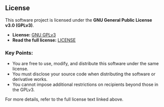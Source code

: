 ## License

This software project is licensed under the **GNU General Public License v3.0 (GPLv3)**.

- **License:** [GNU GPLv3](https://www.gnu.org/licenses/gpl-3.0.html)  
- **Read the full license:** [LICENSE](./LICENSE)

### Key Points:
- You are free to use, modify, and distribute this software under the same license.
- You must disclose your source code when distributing the software or derivative works.
- You cannot impose additional restrictions on recipients beyond those in the GPLv3.

For more details, refer to the full license text linked above.

